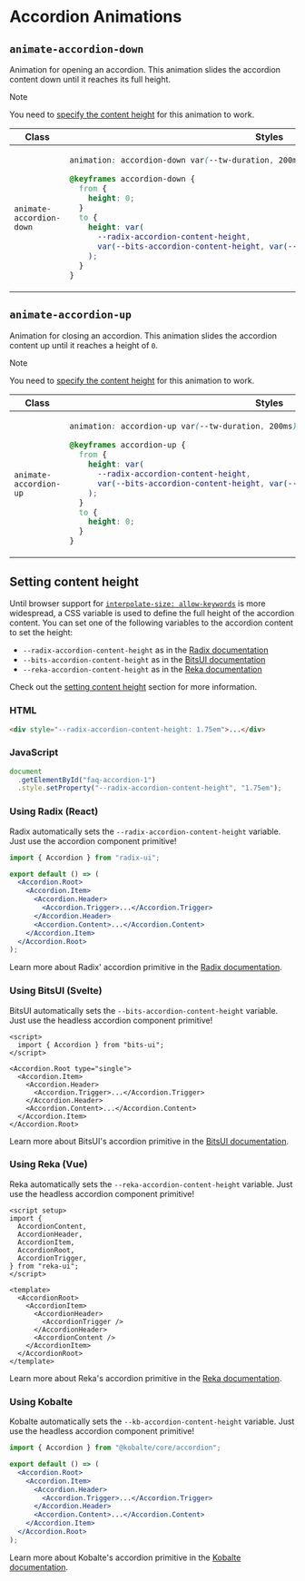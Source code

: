 # Accordion Animations

## `animate-accordion-down`

Animation for opening an accordion. This animation slides the accordion content down until it reaches its full height.

> [!NOTE]
> You need to [specify the content height](#setting-content-height) for this animation to work.

<table>
<thead>
<tr>
<th>Class</th>
<th>Styles</th>
</tr>
</thead>
<tbody>
<tr>
<td>

`animate-accordion-down`

</td>
<td>

```css
animation: accordion-down var(--tw-duration, 200ms) ease-out;

@keyframes accordion-down {
  from {
    height: 0;
  }
  to {
    height: var(
      --radix-accordion-content-height,
      var(--bits-accordion-content-height, var(--reka-accordion-content-height, auto))
    );
  }
}
```

</td>
</tr>
</tbody>
</table>

## `animate-accordion-up`

Animation for closing an accordion. This animation slides the accordion content up until it reaches a height of `0`.

> [!NOTE]
> You need to [specify the content height](#setting-content-height) for this animation to work.

<table>
<thead>
<tr>
<th>Class</th>
<th>Styles</th>
</tr>
</thead>
<tbody>
<tr>
<td>

`animate-accordion-up`

</td>
<td>

```css
animation: accordion-up var(--tw-duration, 200ms) ease-out;

@keyframes accordion-up {
  from {
    height: var(
      --radix-accordion-content-height,
      var(--bits-accordion-content-height, var(--reka-accordion-content-height, auto))
    );
  }
  to {
    height: 0;
  }
}
```

</td>
</tr>
</tbody>
</table>

## Setting content height

Until browser support for [`interpolate-size: allow-keywords`][MDN_Interpolate_Size] is more widespread, a CSS variable is used to define the full height of the accordion content. You can set one of the following variables to the accordion content to set the height:

- `--radix-accordion-content-height` as in the [Radix documentation][Radix_Docs]
- `--bits-accordion-content-height` as in the [BitsUI documentation][Bits_Docs]
- `--reka-accordion-content-height` as in the [Reka documentation][Reka_Docs]

Check out the [setting content height](#setting-content-height) section for more information.

### HTML

```html
<div style="--radix-accordion-content-height: 1.75em">...</div>
```

### JavaScript

```js
document
  .getElementById("faq-accordion-1")
  .style.setProperty("--radix-accordion-content-height", "1.75em");
```

### Using Radix (React)

Radix automatically sets the `--radix-accordion-content-height` variable. Just use the accordion component primitive!

```jsx
import { Accordion } from "radix-ui";

export default () => (
  <Accordion.Root>
    <Accordion.Item>
      <Accordion.Header>
        <Accordion.Trigger>...</Accordion.Trigger>
      </Accordion.Header>
      <Accordion.Content>...</Accordion.Content>
    </Accordion.Item>
  </Accordion.Root>
);
```

Learn more about Radix' accordion primitive in the [Radix documentation][Radix_Docs].

### Using BitsUI (Svelte)

BitsUI automatically sets the `--bits-accordion-content-height` variable. Just use the headless accordion component primitive!

```svelte
<script>
  import { Accordion } from "bits-ui";
</script>

<Accordion.Root type="single">
  <Accordion.Item>
    <Accordion.Header>
      <Accordion.Trigger>...</Accordion.Trigger>
    </Accordion.Header>
    <Accordion.Content>...</Accordion.Content>
  </Accordion.Item>
</Accordion.Root>
```

Learn more about BitsUI's accordion primitive in the [BitsUI documentation][Bits_Docs].

### Using Reka (Vue)

Reka automatically sets the `--reka-accordion-content-height` variable. Just use the headless accordion component primitive!

```vue
<script setup>
import {
  AccordionContent,
  AccordionHeader,
  AccordionItem,
  AccordionRoot,
  AccordionTrigger,
} from "reka-ui";
</script>

<template>
  <AccordionRoot>
    <AccordionItem>
      <AccordionHeader>
        <AccordionTrigger />
      </AccordionHeader>
      <AccordionContent />
    </AccordionItem>
  </AccordionRoot>
</template>
```

Learn more about Reka's accordion primitive in the [Reka documentation][Reka_Docs].

### Using Kobalte

Kobalte automatically sets the `--kb-accordion-content-height` variable. Just use the headless accordion component primitive!

```jsx
import { Accordion } from "@kobalte/core/accordion";

export default () => (
  <Accordion.Root>
    <Accordion.Item>
      <Accordion.Header>
        <Accordion.Trigger>...</Accordion.Trigger>
      </Accordion.Header>
      <Accordion.Content>...</Accordion.Content>
    </Accordion.Item>
  </Accordion.Root>
);
```

Learn more about Kobalte's accordion primitive in the [Kobalte documentation][Kobalte_Docs].

<!-- Links -->

[MDN_Interpolate_Size]: https://developer.mozilla.org/en-US/docs/Web/CSS/interpolate-size
[Radix_Docs]: https://radix-ui.com/docs/primitives/components/accordion#content
[Bits_Docs]: https://bits-ui.com/docs/components/accordion#content
[Reka_Docs]: https://reka-ui.com/docs/components/accordion#content
[Kobalte_Docs]: https://kobalte.dev/docs/core/components/accordion#animating-content-size
